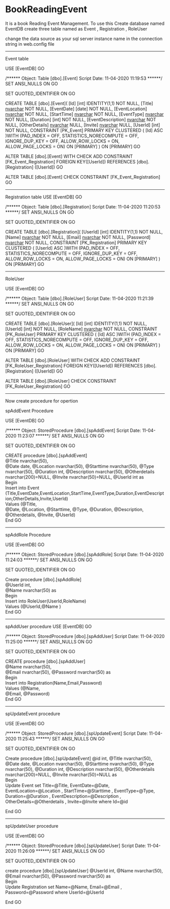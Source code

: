 # BookReadingEvent
It is a book Reading Event Management.
To use this
Create database named EventDB
create three table named as 
Event , Registration , RoleUser


change the data source as your sql server instance name in the connection string in web.config file
****************
Event table

USE [EventDB]
GO

/****** Object:  Table [dbo].[Event]    Script Date: 11-04-2020 11:19:53 ******/
SET ANSI_NULLS ON
GO

SET QUOTED_IDENTIFIER ON
GO

CREATE TABLE [dbo].[Event](
	[Id] [int] IDENTITY(1,1) NOT NULL,
	[Title] [nvarchar](50) NOT NULL,
	[EventDate] [date] NOT NULL,
	[EventLocation] [nvarchar](50) NOT NULL,
	[StartTime] [nvarchar](50) NOT NULL,
	[EventType] [nvarchar](50) NOT NULL,
	[Duration] [int] NOT NULL,
	[EventDescription] [nvarchar](50) NOT NULL,
	[OtherDetails] [nvarchar](200) NULL,
	[Invite] [nvarchar](50) NULL,
	[UserId] [int] NOT NULL,
 CONSTRAINT [PK_Event] PRIMARY KEY CLUSTERED 
(
	[Id] ASC
)WITH (PAD_INDEX = OFF, STATISTICS_NORECOMPUTE = OFF, IGNORE_DUP_KEY = OFF, ALLOW_ROW_LOCKS = ON, ALLOW_PAGE_LOCKS = ON) ON [PRIMARY]
) ON [PRIMARY]
GO

ALTER TABLE [dbo].[Event]  WITH CHECK ADD  CONSTRAINT [FK_Event_Registration] FOREIGN KEY([UserId])
REFERENCES [dbo].[Registration] ([UserId])
GO

ALTER TABLE [dbo].[Event] CHECK CONSTRAINT [FK_Event_Registration]
GO

********************

Registration table
USE [EventDB]
GO

/****** Object:  Table [dbo].[Registration]    Script Date: 11-04-2020 11:20:53 ******/
SET ANSI_NULLS ON
GO

SET QUOTED_IDENTIFIER ON
GO

CREATE TABLE [dbo].[Registration](
	[UserId] [int] IDENTITY(1,1) NOT NULL,
	[Name] [nvarchar](50) NOT NULL,
	[Email] [nvarchar](50) NOT NULL,
	[Password] [nvarchar](50) NOT NULL,
 CONSTRAINT [PK_Registration] PRIMARY KEY CLUSTERED 
(
	[UserId] ASC
)WITH (PAD_INDEX = OFF, STATISTICS_NORECOMPUTE = OFF, IGNORE_DUP_KEY = OFF, ALLOW_ROW_LOCKS = ON, ALLOW_PAGE_LOCKS = ON) ON [PRIMARY]
) ON [PRIMARY]
GO

*************************
RoleUser

USE [EventDB]
GO

/****** Object:  Table [dbo].[RoleUser]    Script Date: 11-04-2020 11:21:39 ******/
SET ANSI_NULLS ON
GO

SET QUOTED_IDENTIFIER ON
GO

CREATE TABLE [dbo].[RoleUser](
	[Id] [int] IDENTITY(1,1) NOT NULL,
	[UserId] [int] NOT NULL,
	[RoleName] [nvarchar](50) NOT NULL,
 CONSTRAINT [PK_RoleUser] PRIMARY KEY CLUSTERED 
(
	[Id] ASC
)WITH (PAD_INDEX = OFF, STATISTICS_NORECOMPUTE = OFF, IGNORE_DUP_KEY = OFF, ALLOW_ROW_LOCKS = ON, ALLOW_PAGE_LOCKS = ON) ON [PRIMARY]
) ON [PRIMARY]
GO

ALTER TABLE [dbo].[RoleUser]  WITH CHECK ADD  CONSTRAINT [FK_RoleUser_Registration] FOREIGN KEY([UserId])
REFERENCES [dbo].[Registration] ([UserId])
GO

ALTER TABLE [dbo].[RoleUser] CHECK CONSTRAINT [FK_RoleUser_Registration]
GO

**************************

Now create procedure for opertion

spAddEvent  Procedure

USE [EventDB]
GO

/****** Object:  StoredProcedure [dbo].[spAddEvent]    Script Date: 11-04-2020 11:23:07 ******/
SET ANSI_NULLS ON
GO

SET QUOTED_IDENTIFIER ON
GO

 CREATE procedure [dbo].[spAddEvent]  
@Title nvarchar(50),  
@Date date,
@Location nvarchar(50),
@Starttime nvarchar(50),
@Type nvarchar(50),
@Duration int,
@Description nvarchar(50),
@Otherdetails nvarchar(200)=NULL,
@Invite nvarchar(50)=NULL,
@UserId int
as  
Begin  
 Insert into Event (Title,EventDate,EventLocation,StartTime,EventType,Duration,EventDescription,OtherDetails,Invite,UserId)  
 Values (@Title,  
@Date,
@Location,
@Starttime,
@Type,
@Duration,
@Description,
@Otherdetails,
@Invite,
@UserId)  
End
GO

**********************************

spAddRole Procedure

USE [EventDB]
GO

/****** Object:  StoredProcedure [dbo].[spAddRole]    Script Date: 11-04-2020 11:24:03 ******/
SET ANSI_NULLS ON
GO

SET QUOTED_IDENTIFIER ON
GO

 Create procedure [dbo].[spAddRole]  
@UserId int,  
@Name nvarchar(50)
as  
Begin  
 Insert into RoleUser(UserId,RoleName)  
 Values (@UserId,@Name 
)  
End
GO


***********************************

spAddUser  procedure
USE [EventDB]
GO

/****** Object:  StoredProcedure [dbo].[spAddUser]    Script Date: 11-04-2020 11:25:00 ******/
SET ANSI_NULLS ON
GO

SET QUOTED_IDENTIFIER ON
GO

 CREATE procedure [dbo].[spAddUser]  
@Name nvarchar(50),  
@Email nvarchar(50),
@Password nvarchar(50)
as  
Begin  
 Insert into Registration(Name,Email,Password)  
 Values (@Name,  
@Email,
@Password)  
End
GO

********************************

spUpdateEvent  procedure

USE [EventDB]
GO

/****** Object:  StoredProcedure [dbo].[spUpdateEvent]    Script Date: 11-04-2020 11:25:43 ******/
SET ANSI_NULLS ON
GO

SET QUOTED_IDENTIFIER ON
GO

 Create procedure [dbo].[spUpdateEvent] 
 @id int,
@Title nvarchar(50),  
@Date date,
@Location nvarchar(50),
@Starttime nvarchar(50),
@Type nvarchar(50),
@Duration int,
@Description nvarchar(50),
@Otherdetails nvarchar(200)=NULL,
@Invite nvarchar(50)=NULL 
as  
Begin  
 Update Event set Title=@Title, EventDate=@Date, EventLocation=@Location , StartTime=@Starttime , EventType=@Type,
 Duration=@Duration , EventDescription=@Description , OtherDetails=@Otherdetails , Invite=@Invite
 where Id=@id

End
GO

**************************************
spUpdateUser  procedure

USE [EventDB]
GO

/****** Object:  StoredProcedure [dbo].[spUpdateUser]    Script Date: 11-04-2020 11:26:09 ******/
SET ANSI_NULLS ON
GO

SET QUOTED_IDENTIFIER ON
GO

 create procedure [dbo].[spUpdateUser] 
 @UserId int,
@Name nvarchar(50),  
@Email nvarchar(50),
@Password nvarchar(50)
as  
Begin  
 Update Registration set Name=@Name,  Email=@Email , Password=@Password
 where UserId=@UserId

End
GO








